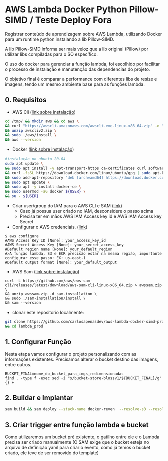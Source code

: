 # AWS Lambda Docker Python Pillow-SIMD / Teste Deploy Fora

Registrar conteúdo de aprendizagem sobre AWS Lambda, utilizando Docker para um runtime python instalando
a lib Pillow-SIMD.

A lib Pillow-SIMD informa ser mais veloz que a lib original (Pillow) por utilizar
libs compiladas para o SO específico.

O uso do docker para gerenciar a função lambda, foi escolhido por facilitar o processo de instalação e manutenção
das dependencias do projeto.

O objetivo final é comparar a performance com diferentes libs de resize e imagens, tendo um mesmo ambiente base para as funções lambda.

## 0. Requisitos
- AWS Cli ([link sobre instalação](https://docs.aws.amazon.com/pt_br/cli/latest/userguide/getting-started-install.html))
```bash
cd /tmp/ && mkdir aws && cd aws \
&& curl "https://awscli.amazonaws.com/awscli-exe-linux-x86_64.zip" -o "awscliv2.zip" \
&& unzip awscliv2.zip \
&& sudo ./aws/install \
&& aws --version
```
- Docker ([link sobre instalação](https://docs.docker.com/get-docker/))
```bash
#instalação no ubuntu 20.04
sudo apt update \
&& sudo apt install -y apt-transport-https ca-certificates curl software-properties-common \
&& curl -fsSL https://download.docker.com/linux/ubuntu/gpg | sudo apt-key add - \
&& sudo add-apt-repository "deb [arch=amd64] https://download.docker.com/linux/ubuntu focal stable" \
&& sudo apt update \
&& sudo apt -y install docker-ce \
&& sudo usermod -aG docker ${USER} \
&& su - ${USER}
```
- Criar user/group do IAM para o AWS CLI e SAM ([link](https://docs.aws.amazon.com/pt_br/IAM/latest/UserGuide/getting-started_create-admin-group.html))
    - Caso já possua user criado no IAM, desconsidere o passo acima
    - Precisa ter em mãos AWS IAM Access key id  e AWS IAM Access key Secret
- Configurar o AWS credenciais. ([link](https://docs.aws.amazon.com/pt_br/serverless-application-model/latest/developerguide/serverless-getting-started-set-up-credentials.html))
```
$ aws configure
#AWS Access Key ID [None]: your_access_key_id
#AWS Secret Access Key [None]: your_secret_access_key
#Default region name [None]: your_default_region
#>A função lambda, S3 e ECR precisão estar na mesma região, importante configurar esse passo: EX: us-east-1
#Default output format [None]: your_default_output
```
- AWS Sam ([link sobre instalação](https://docs.aws.amazon.com/pt_br/serverless-application-model/latest/developerguide/serverless-sam-cli-install.html))
```
curl -L https://github.com/aws/aws-sam-cli/releases/latest/download/aws-sam-cli-linux-x86_64.zip > awssam.zip \
&& unzip awssam.zip -d sam-installation \
&& sudo ./sam-installation/install \
&& sam --version
```
-  clonar este repositorio localmente:
```bash
git clone https://github.com/carlosapenasdev/aws-lambda-docker-simd-prod.git lambda_prod \
&& cd lambda_prod
```
## 1. Configurar Função
Nesta etapa vamos configurar o projeto personalizando com as informações existentes. Precisamos
alterar o bucket destino das imagens, entre outros.

```
BUCKET_FINAL=nome_do_bucket_para_imgs_redimensionadas
find . -type f -exec sed -i "s/bucket-store-blossv1/${BUCKET_FINAL}/g" {} +
```
## 2. Buildar e Implantar
```bash
sam build && sam deploy --stack-name docker-reven  --resolve-s3 --resolve-image-repos --capabilities CAPABILITY_AUTO_EXPAND CAPABILITY_IAM
```

## 3. Criar trigger entre função lambda e bucket
Como utilizaremos um bucket pré existente, o gatilho entre ele e o Lambda precisa ser criado manualmente (O SAM exige que o bucket esteja no arquivo de definição yaml para criar o evento, como já temos o bucket criado, ele teve de ser removido do template)

